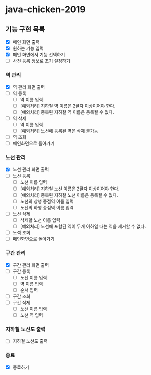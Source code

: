 # java-chicken-2019

## 기능 구현 목록
- [x] 메인 화면 출력
- [x] 원하는 기능 입력
- [x] 메인 화면에서 기능 선택하기
- [ ] 사전 등록 정보로 초기 설정하기

### 역 관리
- [x] 역 관리 화면 출력
- [ ] 역 등록
    - [ ] 역 이름 입력
    - [ ] [예외처리] 지하철 역 이름은 2글자 이상이어야 한다.
    - [ ] [예외처리] 중복된 지하철 역 이름은 등록될 수 없다.
- [ ] 역 삭제
    - [ ] 역 이름 입력
    - [ ] [예외처리] 노선에 등록된 역은 삭제 불가능
- [ ] 역 조회
- [ ] 메인화면으로 돌아가기

### 노선 관리
- [x] 노선 관리 화면 출력
- [ ] 노선 등록
    - [ ] 노선 이름 입력
    - [ ] [예외처리] 지하철 노선 이름은 2글자 이상이어야 한다.
    - [ ] [예외처리] 중복된 지하철 노선 이름은 등록될 수 없다.
    - [ ] 노선의 상행 종점역 이름 입력
    - [ ] 노선의 하행 종점역 이름 입력
- [ ] 노선 삭제
    - [ ] 삭제할 노선 이름 입력
    - [ ] [예외처리] 노선에 포함된 역이 두개 이하일 때는 역을 제거할 수 없다.
- [ ] 노석 조회
- [ ] 메인화면으로 돌아가기

### 구간 관리
- [x] 구간 관리 화면 출력
- [ ] 구간 등록
    - [ ] 노선 이름 입력
    - [ ] 역 이름 입력
    - [ ] 순서 입력
- [ ] 구간 조회
- [ ] 구간 삭제
    - [ ] 노선 이름 입력
    - [ ] 노선 역 입력

### 지하철 노선도 출력
- [ ] 지하철 노선도 출력

### 종료
- [x] 종료하기